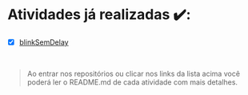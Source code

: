 # Atividades já realizadas ✔️:

- [x] [blinkSemDelay](blinkSemDelay/README.md)

<br/>

> Ao entrar nos repositórios ou clicar nos links da lista acima você poderá ler o README.md de cada atividade com mais detalhes.